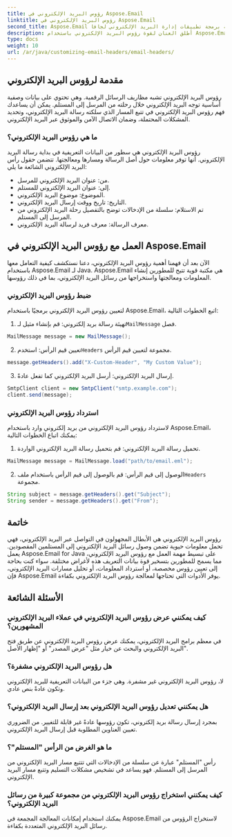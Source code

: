 ```yaml
---
title: رؤوس البريد الإلكتروني في Aspose.Email
linktitle: رؤوس البريد الإلكتروني في Aspose.Email
second_title: Aspose.Email واجهة برمجة تطبيقات إدارة البريد الإلكتروني لجافا
description: أطلق العنان لقوة رؤوس البريد الإلكتروني باستخدام Aspose.Email لـ Java. تعرف على كيفية تعيين رؤوس البريد الإلكتروني واستردادها بسهولة.
type: docs
weight: 10
url: /ar/java/customizing-email-headers/email-headers/
---
```


## مقدمة لرؤوس البريد الإلكتروني

رؤوس البريد الإلكتروني تشبه مظاريف الرسائل الرقمية. وهي تحتوي على بيانات وصفية أساسية توجه البريد الإلكتروني خلال رحلته من المرسل إلى المستلم. يمكن أن يساعدك فهم رؤوس البريد الإلكتروني في تتبع المسار الذي سلكته رسالة البريد الإلكتروني، وتحديد المشكلات المحتملة، وضمان الاتصال الآمن والموثوق عبر البريد الإلكتروني.

### ما هي رؤوس البريد الإلكتروني؟

رؤوس البريد الإلكتروني هي سطور من البيانات التعريفية في بداية رسالة البريد الإلكتروني. أنها توفر معلومات حول أصل الرسالة ومسارها ومعالجتها. تتضمن حقول رأس البريد الإلكتروني الشائعة ما يلي:

- من: عنوان البريد الإلكتروني للمرسل.
- إلى: عنوان البريد الإلكتروني للمستلم.
- الموضوع: موضوع البريد الإلكتروني.
- التاريخ: تاريخ ووقت إرسال البريد الإلكتروني.
- تم الاستلام: سلسلة من الإدخالات توضح بالتفصيل رحلة البريد الإلكتروني من المرسل إلى المستلم.
- معرف الرسالة: معرف فريد لرسالة البريد الإلكتروني.

## العمل مع رؤوس البريد الإلكتروني في Aspose.Email

الآن بعد أن فهمنا أهمية رؤوس البريد الإلكتروني، دعنا نستكشف كيفية التعامل معها باستخدام Aspose.Email لـ Java. Aspose.Email هي مكتبة قوية تتيح للمطورين إنشاء المعلومات ومعالجتها واستخراجها من رسائل البريد الإلكتروني، بما في ذلك رؤوسها.

### ضبط رؤوس البريد الإلكتروني

لتعيين رؤوس البريد الإلكتروني برمجيًا باستخدام Aspose.Email، اتبع الخطوات التالية:

1.  تهيئة رسالة بريد إلكتروني: قم بإنشاء مثيل لـ`MailMessage` فصل.

```java
MailMessage message = new MailMessage();
```

2.  تعيين قيم الرأس: استخدم`Headers` مجموعة لتعيين قيم الرأس.

```java
message.getHeaders().add("X-Custom-Header", "My Custom Value");
```

3. إرسال البريد الإلكتروني: أرسل البريد الإلكتروني كما تفعل عادةً.

```java
SmtpClient client = new SmtpClient("smtp.example.com");
client.send(message);
```

### استرداد رؤوس البريد الإلكتروني

لاسترداد رؤوس البريد الإلكتروني من بريد إلكتروني وارد باستخدام Aspose.Email، يمكنك اتباع الخطوات التالية:

1. تحميل رسالة البريد الإلكتروني: قم بتحميل رسالة البريد الإلكتروني الواردة.

```java
MailMessage message = MailMessage.load("path/to/email.eml");
```

2. الوصول إلى قيم الرأس: قم بالوصول إلى قيم الرأس باستخدام ملف`Headers` مجموعة.

```java
String subject = message.getHeaders().get("Subject");
String sender = message.getHeaders().get("From");
```

## خاتمة

رؤوس البريد الإلكتروني هي الأبطال المجهولون في التواصل عبر البريد الإلكتروني، فهي تحمل معلومات حيوية تضمن وصول رسائل البريد الإلكتروني إلى المستلمين المقصودين. يعمل Aspose.Email for Java على تبسيط مهمة العمل مع رؤوس البريد الإلكتروني، مما يسمح للمطورين بتسخير قوة بيانات التعريف هذه لأغراض مختلفة. سواء كنت بحاجة إلى تعيين رؤوس مخصصة، أو استرداد المعلومات، أو تحليل مسارات البريد الإلكتروني، فإن Aspose.Email يوفر الأدوات التي تحتاجها لمعالجة رؤوس البريد الإلكتروني بكفاءة.

## الأسئلة الشائعة

### كيف يمكنني عرض رؤوس البريد الإلكتروني في عملاء البريد الإلكتروني المشهورين؟

في معظم برامج البريد الإلكتروني، يمكنك عرض رؤوس البريد الإلكتروني عن طريق فتح البريد الإلكتروني والبحث عن خيار مثل "عرض المصدر" أو "إظهار الأصل".

### هل رؤوس البريد الإلكتروني مشفرة؟

لا، رؤوس البريد الإلكتروني غير مشفرة. وهي جزء من البيانات التعريفية للبريد الإلكتروني وتكون عادةً بنص عادي.

### هل يمكنني تعديل رؤوس البريد الإلكتروني بعد إرسال البريد الإلكتروني؟

بمجرد إرسال رسالة بريد إلكتروني، تكون رؤوسها عادةً غير قابلة للتغيير. من الضروري تعيين العناوين المطلوبة قبل إرسال البريد الإلكتروني.

### ما هو الغرض من الرأس "المستلم"؟

رأس "المستلم" عبارة عن سلسلة من الإدخالات التي تتتبع مسار البريد الإلكتروني من المرسل إلى المستلم. فهو يساعد في تشخيص مشكلات التسليم وتتبع مسار البريد الإلكتروني.

### كيف يمكنني استخراج رؤوس البريد الإلكتروني من مجموعة كبيرة من رسائل البريد الإلكتروني؟

يمكنك استخدام إمكانات المعالجة المجمعة في Aspose.Email لاستخراج الرؤوس من رسائل البريد الإلكتروني المتعددة بكفاءة.